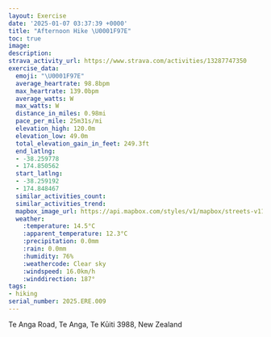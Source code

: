```yaml
---
layout: Exercise
date: '2025-01-07 03:37:39 +0000'
title: "Afternoon Hike \U0001F97E"
toc: true
image:
description:
strava_activity_url: https://www.strava.com/activities/13287747350
exercise_data:
  emoji: "\U0001F97E"
  average_heartrate: 98.8bpm
  max_heartrate: 139.0bpm
  average_watts: W
  max_watts: W
  distance_in_miles: 0.98mi
  pace_per_mile: 25m31s/mi
  elevation_high: 120.0m
  elevation_low: 49.0m
  total_elevation_gain_in_feet: 249.3ft
  end_latlng:
  - -38.259778
  - 174.850562
  start_latlng:
  - -38.259192
  - 174.848467
  similar_activities_count:
  similar_activities_trend:
  mapbox_image_url: https://api.mapbox.com/styles/v1/mapbox/streets-v11/static/path-5+787af2-1.0(~tohFmcej%60%40DWHKDCNDJATQ%40QFGTGDI%3Fu%40HWBELe%40Im%40DSPML%40FDLDNGFOJ%5B%3Fa%40JSB%3FIKBHCVAIFKAACBELAXCD%40HGVNHPBVADIF%40LKFOFCBBACBACHCAON_%40TQEK%40IECE%3Fe%40Hk%40JOPM%3FOAADK%3FIA%3FJKACBIAADG%3FG%40BCC%3FW%40A%3FDJKA%40%40%40CA%40%40C%3FB%3F%3FA%3F%40G%3F%3FCIFADBBB%40BCETCFCCAPCHA%3FB%40C%3FCJG%5CKBKTBJBCGHEVC%40%40FIZALIHI%40ECEKA%3F),pin-s-s+e5b22e(174.84871,-38.26016),pin-s-f+89ae00(174.85025,-38.26100999999996)/auto/800x800?access_token=pk.eyJ1Ijoiam9zaGJlY2ttYW4iLCJhIjoiY205eWR2aDd1MWZ6djJrbXc4a3M0bWZleiJ9.XiG9OWkNcZk2QzjJbxLB4A
  weather:
    :temperature: 14.5°C
    :apparent_temperature: 12.3°C
    :precipitation: 0.0mm
    :rain: 0.0mm
    :humidity: 76%
    :weathercode: Clear sky
    :windspeed: 16.0km/h
    :winddirection: 187°
tags:
- hiking
serial_number: 2025.ERE.009
---
```

Te Anga Road, Te Anga, Te Kūiti 3988, New Zealand
